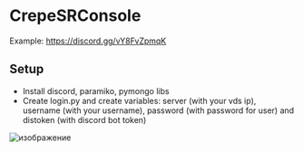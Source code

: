 # CrepeSRConsole
Example: https://discord.gg/vY8FvZpmqK

## Setup
* Install discord, paramiko, pymongo libs
* Create login.py and create variables: server (with your vds ip), username (with your username), password (with password for user) and distoken (with discord bot token)

![изображение](https://user-images.githubusercontent.com/72296110/182815644-aeba87cc-c651-42fe-bd47-40b3c2bf64f9.png)
